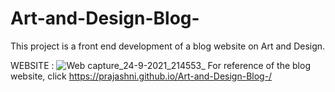 # Art-and-Design-Blog-
This project is a front end development of a blog website on Art and Design.

WEBSITE :
![Web capture_24-9-2021_214553_](https://user-images.githubusercontent.com/85519637/135750942-4a200871-232d-48ca-a445-1066899ea331.jpeg)
For reference of the blog website, click https://prajashni.github.io/Art-and-Design-Blog-/
